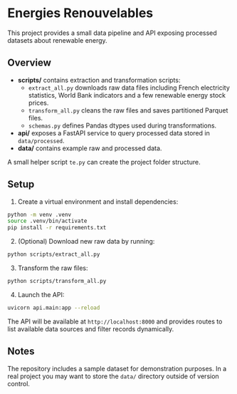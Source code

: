 # Energies Renouvelables

This project provides a small data pipeline and API exposing processed datasets about renewable energy.

## Overview

- **scripts/** contains extraction and transformation scripts:
  - `extract_all.py` downloads raw data files including French electricity statistics,
    World Bank indicators and a few renewable energy stock prices.
  - `transform_all.py` cleans the raw files and saves partitioned Parquet files.
  - `schemas.py` defines Pandas dtypes used during transformations.
- **api/** exposes a FastAPI service to query processed data stored in `data/processed`.
- **data/** contains example raw and processed data.

A small helper script `te.py` can create the project folder structure.

## Setup

1. Create a virtual environment and install dependencies:

```bash
python -m venv .venv
source .venv/bin/activate
pip install -r requirements.txt
```

2. (Optional) Download new raw data by running:

```bash
python scripts/extract_all.py
```

3. Transform the raw files:

```bash
python scripts/transform_all.py
```

4. Launch the API:

```bash
uvicorn api.main:app --reload
```

The API will be available at `http://localhost:8000` and provides routes to list
available data sources and filter records dynamically.

## Notes

The repository includes a sample dataset for demonstration purposes. In a real
project you may want to store the `data/` directory outside of version control.

